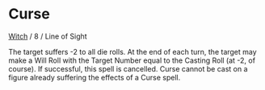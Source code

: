 # Curse
[Witch](doc/rules/Witch.md) / 8 / Line of Sight

The target suffers -2 to all die rolls. At the end of each turn, the target may make a Will Roll with the Target Number equal to the Casting Roll (at -2, of course). If successful, this spell is cancelled. Curse cannot be cast on a figure already suffering the effects of a Curse spell.